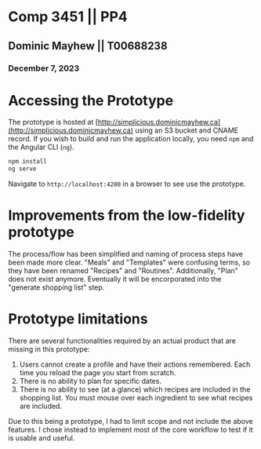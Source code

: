 # Comp 3451 || PP4
## Dominic Mayhew || T00688238
### December 7, 2023

# Accessing the Prototype

The prototype is hosted at [http://simplicious.dominicmayhew.ca](http://simplicious.dominicmayhew.ca) using an S3 bucket and CNAME record. If you wish to build and run the application locally, you need `npm` and the Angular CLI (`ng`).

```bash
npm install
ng serve
```

Navigate to `http://localhost:4200` in a browser to see use the prototype.

# Improvements from the low-fidelity prototype

The process/flow has been simplified and naming of process steps have been made more clear.  "Meals" and "Templates" were confusing terms, so they have been renamed "Recipes" and "Routines". Additionally, "Plan" does not exist anymore. Eventually it will be encorporated into the "generate shopping list" step.

# Prototype limitations

There are several functionalities required by an actual product that are missing in this prototype:
1. Users cannot create a profile and have their actions remembered. Each time you reload the page you start from scratch.
1. There is no ability to plan for specific dates.
1. There is no ability to see (at a glance) which recipes are included in the shopping list. You must mouse over each ingredient to see what recipes are included.

Due to this being a prototype, I had to limit scope and not include the above features. I chose instead to implement most of the core workflow to test if it is usable and useful.